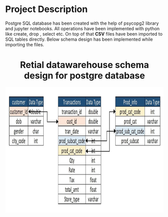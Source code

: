 # Project Description
Postgre SQL database has been created with the help of psycopg2 library and jupyter notebooks.
All operations have been implemented with python like create, drop , select etc.
On top of that **CSV** files have been imported to SQL tables directly.
Below schema design has been implemented while importing the files.

#  <center>Retial datawarehouse schema design for postgre database</center>
<center>
<img style="float: center;height:400px;" src="Retail_Schema.jpg"><br><br>
</center>
